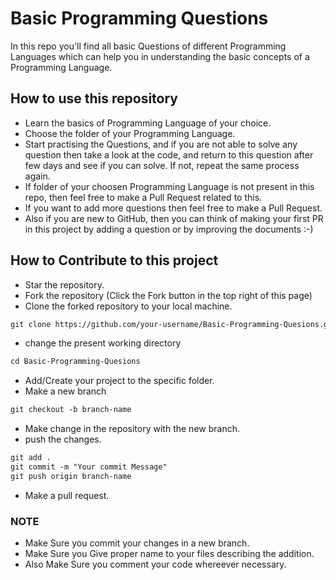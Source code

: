# Basic Programming Questions

In this repo you'll find all basic Questions of different Programming Languages which can help you in understanding the basic concepts of a Programming Language.

## How to use this repository
- Learn the basics of Programming Language of your choice.
- Choose the folder of your Programming Language.
- Start practising the Questions, and if you are not able to solve any question then take a look at the code, and return to this question after few days and see if you can solve. If not, repeat the same process again.
- If folder of your choosen Programming Language is not present in this repo, then feel free to make a Pull Request related to this.
- If you want to add more questions then feel free to make a Pull Request.
- Also if you are new to GitHub, then you can think of making your first PR in this project by adding a question  or by improving the documents :-)

## How to Contribute to this project
* Star the repository.
* Fork the repository (Click the Fork button in the top right of this page)
* Clone the forked repository to your local machine.
```markdown
git clone https://github.com/your-username/Basic-Programming-Quesions.git
```
* change the present working directory
```markdown
cd Basic-Programming-Quesions
```
* Add/Create your project to the specific folder.
* Make a new branch
```markdown
git checkout -b branch-name
```
* Make change in the repository with the new branch.
* push the changes.
```markdown
git add .
git commit -m "Your commit Message"
git push origin branch-name
```
* Make a pull request.

### NOTE
* Make Sure you commit your changes in a new branch.
* Make Sure you Give proper name to your files describing the addition.
* Also Make Sure you comment your code whereever necessary.
